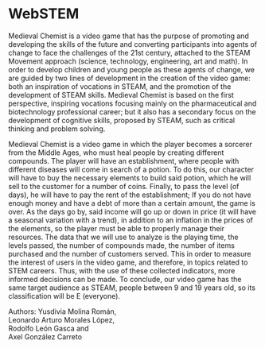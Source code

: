 # WebSTEM
 
Medieval Chemist is a video game that has the purpose of promoting and developing the skills of the future and converting participants into agents of change to face the challenges of the 21st century, attached to the STEAM Movement approach (science, technology, engineering, art and math). In order to develop children and young people as these agents of change, we are guided by two lines of development in the creation of the video game: both an inspiration of vocations in STEAM, and the promotion of the development of STEAM skills. Medieval Chemist is based on the first perspective, inspiring vocations focusing mainly on the pharmaceutical and biotechnology professional career; but it also has a secondary focus on the development of cognitive skills, proposed by STEAM, such as critical thinking and problem solving.

Medieval Chemist is a video game in which the player becomes a sorcerer from the Middle Ages, who must heal people by creating different compounds. The player will have an establishment, where people with different diseases will come in search of a potion. To do this, our character will have to buy the necessary elements to build said potion, which he will sell to the customer for a number of coins. Finally, to pass the level (of days), he will have to pay the rent of the establishment; If you do not have enough money and have a debt of more than a certain amount, the game is over. As the days go by, said income will go up or down in price (it will have a seasonal variation with a trend), in addition to an inflation in the prices of the elements, so the player must be able to properly manage their resources. The data that we will use to analyze is the playing time, the levels passed, the number of compounds made, the number of items purchased and the number of customers served. This in order to measure the interest of users in the video game, and therefore, in topics related to STEM careers. Thus, with the use of these collected indicators, more informed decisions can be made. To conclude, our video game has the same target audience as STEAM, people between 9 and 19 years old, so its classification will be E (everyone).

Authors:
Yusdivia Molina Román,		
Leonardo Arturo Morales López,	
Rodolfo León Gasca and 		
Axel González Carreto		
